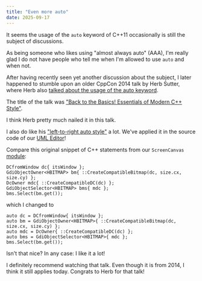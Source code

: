```yaml
---
title: "Even more auto"
date: 2025-09-17
---
```


It seems the usage of the `auto` keyword of C++11 occasionally is still the subject of discussions.

As being someone who likes using "almost always auto" (AAA), I'm really glad I do not have people who tell me when I'm allowed to use `auto` and when not.

After having recently seen yet another discussion about the subject, I later happened to stumble upon an older CppCon 2014 talk by Herb Sutter, where Herb also [talked about the usage of the auto keyword](https://www.youtube.com/watch?v=xnqTKD8uD64&t=1709s).

The title of the talk was ["Back to the Basics! Essentials of Modern C++ Style"](https://www.youtube.com/watch?v=xnqTKD8uD64).

I think Herb pretty much nailed it in this talk.

I also do like his ["left-to-right auto style"](https://www.youtube.com/watch?v=xnqTKD8uD64&t=2458s) a lot. We've applied it in the source code of our [UML Editor](https://cadifra.com/)!

Compare this original snippet of C++ statements from our `ScreenCanvas` [module](https://abuehl.github.io/2025/03/24/converting-to-modules.html):

    DCfromWindow dc{ itsWindow };
    GdiObjectOwner<HBITMAP> bm{ ::CreateCompatibleBitmap(dc, size.cx, size.cy) };
    DcOwner mdc{ ::CreateCompatibleDC(dc) };
    GdiObjectSelector<HBITMAP> bms{ mdc };
    bms.Select(bm.get());

which I changed to

    auto dc = DCfromWindow{ itsWindow };
    auto bm = GdiObjectOwner<HBITMAP>{ ::CreateCompatibleBitmap(dc, size.cx, size.cy) };
    auto mdc = DcOwner{ ::CreateCompatibleDC(dc) };
    auto bms = GdiObjectSelector<HBITMAP>{ mdc };
    bms.Select(bm.get());

Isn't that nice? In any case: I like it a lot!

I definitely recommend watching that talk. Even though it is from 2014, I think it still applies today. Congrats to Herb for that talk!
